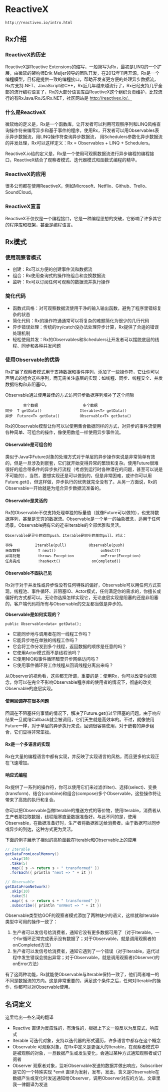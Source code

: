 ReactiveX
======

	http://reactivex.io/intro.html

## Rx介绍

### ReactiveX的历史

ReactiveX是Reactive Extensions的缩写，一般简写为Rx，最初是LINQ的一个扩展，由微软的架构师Erik Meijer领导的团队开发，在2012年11月开源，Rx是一个编程模型，目标是提供一致的编程接口，帮助开发者更方便的处理异步数据流，Rx库支持.NET、JavaScript和C++，Rx近几年越来越流行了，Rx已经支持几乎全部的流行编程语言了，Rx的大部分语言库由ReactiveX这个组织负责维护，比较流行的有RxJava/RxJS/Rx.NET，社区网站是 http://reactivex.io/。

### 什么是ReactiveX

微软给的定义是，Rx是一个函数库，让开发者可以利用可观察序列和LINQ风格查询操作符来编写异步和基于事件的程序，使用Rx，开发者可以用Observables表示异步数据流，用LINQ操作符查询异步数据流， 用Schedulers参数化异步数据流的并发处理，Rx可以这样定义：Rx = Observables + LINQ + Schedulers。

ReactiveX.io给的定义是，Rx是一个使用可观察数据流进行异步编程的编程接口，ReactiveX结合了观察者模式、迭代器模式和函数式编程的精华。

### ReactiveX的应用

很多公司都在使用ReactiveX，例如Microsoft、Netflix、Github、Trello、SoundCloud。

### ReactiveX宣言

ReactiveX不仅仅是一个编程接口，它是一种编程思想的突破，它影响了许多其它的程序库和框架，甚至是编程语言。

## Rx模式

### 使用观察者模式

* 创建：Rx可以方便的创建事件流和数据流
* 组合：Rx使用查询式的操作符组合和变换数据流
* 监听：Rx可以订阅任何可观察的数据流并执行操作

### 简化代码

* 函数式风格：对可观察数据流使用干净的输入输出函数，避免了程序里错综复杂的状态
* 简化代码：Rx的操作符通通常可以将复杂的难题简化为很少的几行代码
* 异步错误处理：传统的try/catch没办法处理异步计算，Rx提供了合适的错误处理机制
* 轻松使用并发：Rx的Observables和Schedulers让开发者可以摆脱底层的线程、同步和各种并发问题

### 使用Observable的优势

Rx扩展了观察者模式用于支持数据和事件序列，添加了一些操作符，它让你可以声明式的组合这些序列，而无需关注底层的实现：如线程、同步、线程安全、并发数据结构和非阻塞IO。

Observable通过使用最佳的方式访问异步数据序列填补了这个间隙

			单个数据					多个数据
	同步 	T getData()					Iterable<T> getData()
	异步	Future<T> getData()			Observable<T> getData()
	
Rx的Observable模型让你可以以使用集合数据同样的方式，对异步的事件流使用各种简单、可组合的操作，像使用数组一样使用异步事件流。

#### Observable是可组合的

类似于Java中Future对象的处理方式对于单层的异步操作来说是非常简单有效的，但是一旦涉及到嵌套，它们就开始变得异常的繁琐和复杂。使用Future很难很好的组合带条件的异步执行流程（考虑到运行时各种潜在的问题，甚至可以说是不可能的），当然，要想实现还是可以做到的，但是非常困难，或许你可以用Future.get()，但这样做，异步执行的优势就完全没有了。从另一方面说，Rx的Observable一开始就是为组合异步数据流准备的。

#### Observable是灵活的

Rx的Observable不仅支持处理单独的标量值（就像Future可以做的），也支持数据序列，甚至是无穷的数据流。Observable是一个单一的抽象概念，适用于任何场景。Observable拥有它的近亲Iterable的全部优雅和灵活。
	
	Observable是异步的双向push，Iterable是同步的单向pull，对比：
	
	事件			Iterable(pull)			Observable(push)
	获取数据		T next()					onNext(T)
	异常处理		throws Exception			onError(Exception)
	任务完成		!hasNext()				onCompleted()

#### Observable不固执己见

Rx对于对于并发性或异步性没有任何特殊的偏好，Observable可以用任何方式实现，线程池、事件循环、非阻塞IO、Actor模式，任何满足你的需求的，你擅长或偏好的方式都可以。无论你选择怎样实现它，无论底层实现是阻塞的还是非阻塞的，客户端代码将所有与Observable的交互都当做是异步的。

**Observable是如何实现的？**

	public Observable<data> getData();
	
* 它能同步地与调用者在同一线程工作吗？
* 它能异步地在单独的线程工作吗？
* 它会将工作分发到多个线程，返回数据的顺序是任意的吗？
* 它使用Actor模式而不是线程池吗？
* 它使用NIO和事件循环醋栗异步网络访问吗？
* 它使用事件循环将工作线程从回调线程分离出来吗？

从Observer的视角看，这些都无所谓，重要的是：使用Rx，你可以改变你的观念，你可以在完全不影响Observable程序库的使用者的情况下，彻底的改变Observable的底层实现。

#### 使用回调存在很多问题

回调在不阻塞任何事情的情况下，解决了Future.get()过早阻塞的问题。由于响应结果一旦就绪Callback就会被调用，它们天生就是高效率的。不过，就像使用Future一样，对于单层的异步执行来说，回调很容易使用，对于嵌套的异步组合，它们显得非常笨拙。

#### Rx是一个多语言的实现

Rx在大量的编程语言中都有实现，并反映了实现语言的风格，而且更多的实现正在飞速增加。

#### 响应式编程

Rx提供了一系列的操作符，你可以使用它们来过滤(filter)、选择(select)、变换(transform)、结合(combine)和组合(compose)多个Observable，这些操作符让带来了高效的执行和复合。

你可以把Observable当做Iterable的推送方式的等价物，使用Iterable，消费者从生产者那拉取数据，线程阻塞直至数据准备好。与此不同的是，使用Observable，在数据准备好时，生产者将数据推送给消费者。由于数据可以同步或异步的到达，这种方式更为灵活。

下面的例子展示了相似的高阶函数在Iterable和Observable上的应用

```java
// Iterable    
getDataFromLocalMemory()
  .skip(10)
  .take(5)
  .map({ s -> return s + " transformed" })
  .forEach({ println "next => " + it })
  
// Observable
getDataFromNetwork()
  .skip(10)
  .take(5)
  .map({ s -> return s + " transformed" })
  .subscribe({ println "onNext => " + it })
```

Observable类型给GOF的观察者模式添加了两种缺少的语义，这样就和Iterable类型中可用的操作一致了：

1. 生产者可以发信号给消费者，通知它没有更多数据可用了（对于Iterable，一个for循环正常完成表示没有数据了；对于Observable，就是调用观察者的onCompleted方法）
2. 生产者可以发信号给消费者，通知它遇到了一个错误（对于Iterable，迭代过程中发生错误会抛出异常；对于Observable，就是调用观察者(Observer)的onError方法）

有了这两种功能，Rx就能使Observable与Iterable保持一致了，他们两者唯一的不同是数据流的方向。这是非常重要的，满足这个条件之后，任何对Iterable的操作，你都可以对Observable使用。

## 名词定义

这里给出一些名词的翻译

* Reactive 直译为反应性的，有活性的，根据上下文一般反以为反应式，响应式
* Iterable 可迭代对象，支持以迭代器的形式遍历，许多语言中都存在这个概念
* Observable 可观察对象，在Rx中定义是更强大的Iterable，在观察者模式中是被观察的对象，一旦数据产生或发生变化，会通过某种方式通知观察者或订阅者
* Observer 观察者对象，监听Observable发送的数据并做出响应，Subscriber是它的一个特殊实现
*emit 直译为发射，发布，发出，含义是Observable在数据产生或变化时发送通知给Observer，调用Observer对应的方法，文章里我一律翻译为发送


